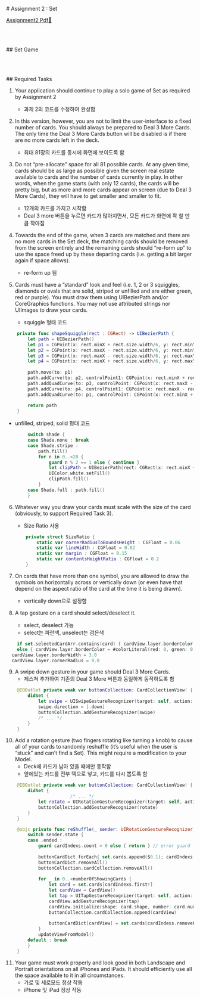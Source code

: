 \# Assignment 2 : Set

[Assignment2 Pdf📎]()

<img>

<img>



<br>

 <br>



\## Set Game

<demo>



<br>

 <br>



\## Required Tasks

1. Your application should continue to play a solo game of Set as required by Assignment 2
   - 과제 2의 코드를 수정하여 완성함
2. In this version, however, you are not to limit the user-interface to a fixed number of cards. You should always be prepared to Deal 3 More Cards. The only time the Deal 3 More Cards button will be disabled is if there are no more cards left in the deck.
   - 최대 81장의 카드를 동시에 화면에 보이도록 함
3. Do not “pre-allocate” space for all 81 possible cards. At any given time, cards should be as large as possible given the screen real estate available to cards and the number of cards currently in play. In other words, when the game starts (with only 12 cards), the cards will be pretty big, but as more and more cards appear on screen (due to Deal 3 More Cards), they will have to get smaller and smaller to fit.
   - 12개의 카드를 가지고 시작함
   - Deal 3 more 버튼을 누르면 카드가 많아지면서, 모든 카드가 화면에 꽉 찰 만큼 작아짐

4. Towards the end of the game, when 3 cards are matched and there are no more cards in the Set deck, the matching cards should be removed from the screen entirely and the remaining cards should “re-form up” to use the space freed up by these departing cards (i.e. getting a bit larger again if space allows).
   - re-form up 됨
5. Cards must have a “standard” look and feel (i.e. 1, 2 or 3 squiggles, diamonds or ovals that are solid, striped or unfilled and are either green, red or purple). You must draw them using UIBezierPath and/or CoreGraphics functions. You may not use attributed strings nor UIImages to draw your cards.
   - squiggle 형태 코드

```swift
	private func shapeSquiggle(rect : CGRect) -> UIBezierPath {
        let path = UIBezierPath()
        let p1 = CGPoint(x: rect.minX + rect.size.width/6, y: rect.minY + rect.size.height/6)
        let p2 = CGPoint(x: rect.maxX - rect.size.width/6, y: rect.minY + rect.size.height/6)
        let p3 = CGPoint(x: rect.maxX - rect.size.width/6, y: rect.maxY - rect.size.height/6)
        let p4 = CGPoint(x: rect.minX + rect.size.width/6, y: rect.maxY - rect.size.height/6)
        
        path.move(to: p1)
        path.addCurve(to: p2, controlPoint1: CGPoint(x: rect.minX + rect.width/2, y: rect.minY - rect.height/2), controlPoint2: CGPoint(x: rect.maxX - rect.width/2, y: rect.midY + rect.height/5))
        path.addQuadCurve(to: p3, controlPoint: CGPoint(x: rect.maxX - rect.width/20, y: rect.midY))
        path.addCurve(to: p4, controlPoint1: CGPoint(x: rect.maxX - rect.width/2, y: rect.maxY + rect.height/2), controlPoint2: CGPoint(x: rect.minX + rect.width/2, y: rect.midY - rect.height/5))
        path.addQuadCurve(to: p1, controlPoint: CGPoint(x: rect.minX + rect.width/20, y: rect.midY))
        
        return path
    }
```

- unfilled, striped, solid 형태 코드

```swift
        switch shade {
        case Shade.none : break
        case Shade.stripe :
            path.fill()
            for n in 0..<20 {
                guard n % 2 == 1 else { continue }
                let clipPath = UIBezierPath(rect: CGRect(x: rect.minX + rect.width*CGFloat(n)/20, y: rect.minY, width: rect.width/20, height: rect.height))
                UIColor.white.setFill()
                clipPath.fill()
            }
        case Shade.full : path.fill()
        }
```

6. Whatever way you draw your cards must scale with the size of the card (obviously, to support Required Task 3).

   - Size Ratio 사용

   ```swift
       private struct SizeRatio {
           static var cornerRadiusToBoundsHeight : CGFloat = 0.06
           static var lineWidth : CGFloat = 0.02
           static var margin : CGFloat = 0.15
           static var contentsHeightRatio : CGFloat = 0.2
       }
   ```

7. On cards that have more than one symbol, you are allowed to draw the symbols on horizontally across or vertically down (or even have that depend on the aspect ratio of the card at the time it is being drawn).

   - vertically down으로 설정함

8. A tap gesture on a card should select/deselect it.

   - select, deselect 가능
   - select는 파란색, unselect는 검은색

```swift
	if set.selectedCardArr.contains(card) { cardView.layer.borderColor = #colorLiteral(red: 0.01680417731, green: 0.1983509958, blue: 1, alpha: 1)}
	else { cardView.layer.borderColor = #colorLiteral(red: 0, green: 0, blue: 0, alpha: 1) }
  cardView.layer.borderWidth = 3.0
  cardView.layer.cornerRadius = 8.0
```

9. A swipe down gesture in your game should Deal 3 More Cards.
   - 제스쳐 추가하여 기존의 Deal 3 More 버튼과 동일하게 동작하도록 함

```swift
	@IBOutlet private weak var buttonCollection: CardCollectionView! {
        didSet {
            let swipe = UISwipeGestureRecognizer(target: self, action: #selector(touchDeal3MoreButton(_:)))
            swipe.direction = [.down]
            buttonCollection.addGestureRecognizer(swipe)            
          	/* ... */
        }
    }
```

10. Add a rotation gesture (two fingers rotating like turning a knob) to cause all of your cards to randomly reshuffle (it’s useful when the user is “stuck” and can’t find a Set). This might require a modification to your Model.
    - Deck에 카드가 남아 있을 때에만 동작함
    - 앞에있는 카드를 전부 덱으로 넣고, 카드를 다시 뽑도록 함

```swift
    @IBOutlet private weak var buttonCollection: CardCollectionView! {
        didSet {
						/* ... */
            let rotate = UIRotationGestureRecognizer(target: self, action: #selector(reShuffle(_:)))
            buttonCollection.addGestureRecognizer(rotate)
        }
    }

    @objc private func reShuffle(_ sender: UIRotationGestureRecognizer) {
        switch sender.state {
        case .ended :
            guard cardIndexs.count > 0 else { return } // error guard
            
            buttonCardDict.forEach{ set.cards.append($0.1); cardIndexs.append((cardIndexs.last ?? -1) + 1) }
            buttonCardDict.removeAll()
            buttonCollection.cardCollection.removeAll()
            
            for _ in 0..<numberOfShowingCards {
                let card = set.cards[cardIndexs.first!]
                let cardView = CardView()
                let tap = UITapGestureRecognizer(target: self, action: #selector(tapCard(_:)))
                cardView.addGestureRecognizer(tap)
                cardView.initialize(shape: card.shape, number: card.number, shade: card.shade, color: card.color)
                buttonCollection.cardCollection.append(cardView)
                
                buttonCardDict[cardView] = set.cards[cardIndexs.removeFirst()]
            }
            updateViewFromModel()
        default : break
        }
    }
```

11. Your game must work properly and look good in both Landscape and Portrait orientations on all iPhones and iPads. It should efficiently use all the space available to it in all circumstances. 
    - 가로 및 세로모드 정상 작동
    - iPhone 및 iPad 정상 작동
